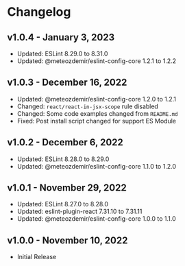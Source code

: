# Changelog

## v1.0.4 - January 3, 2023

  - Updated: ESLint 8.29.0 to 8.31.0
  - Updated: @meteozdemir/eslint-config-core 1.2.1 to 1.2.2

## v1.0.3 - December 16, 2022

  - Updated: @meteozdemir/eslint-config-core 1.2.0 to 1.2.1
  - Changed: `react/react-in-jsx-scope` rule disabled
  - Changed: Some code examples changed from `README.md`
  - Fixed: Post install script changed for support ES Module

## v1.0.2 - December 6, 2022

  - Updated: ESLint 8.28.0 to 8.29.0
  - Updated: @meteozdemir/eslint-config-core 1.1.0 to 1.2.0

## v1.0.1 - November 29, 2022

  - Updated: ESLint 8.27.0 to 8.28.0
  - Updated: eslint-plugin-react 7.31.10 to 7.31.11
  - Updated: @meteozdemir/eslint-config-core 1.0.0 to 1.1.0

## v1.0.0 - November 10, 2022

  - Initial Release
